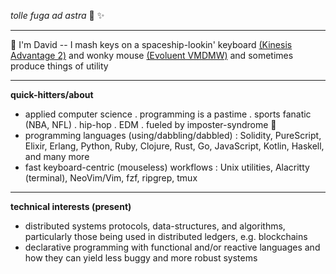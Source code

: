 _tolle fuga ad astra_ 🚀 ✨

---

👋  I'm David -- I mash keys on a spaceship-lookin' keyboard [(Kinesis Advantage 2)](https://kinesis-ergo.com/shop/advantage2/) and wonky mouse [(Evoluent VMDMW)](https://evoluent.com/products/vmdmw/) and sometimes produce things of utility

---

**quick-hitters/about**

- applied computer science . programming is a pastime . sports fanatic (NBA, NFL) . hip-hop . EDM . fueled by imposter-syndrome 😬
- programming languages (using/dabbling/dabbled) : Solidity, PureScript, Elixir, Erlang, Python, Ruby, Clojure, Rust, Go, JavaScript, Kotlin, Haskell, and many more
- fast keyboard-centric (mouseless) workflows : Unix utilities, Alacritty (terminal), NeoVim/Vim, fzf, ripgrep, tmux

---

**technical interests (present)**

- distributed systems protocols, data-structures, and algorithms, particularly those being used in distributed ledgers, e.g. blockchains
- declarative programming with functional and/or reactive languages and how they can yield less buggy and more robust systems
